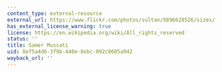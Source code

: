 ```yaml
---
content_type: external-resource
external_url: https://www.flickr.com/photos/sultan/9896628526/sizes/
has_external_license_warning: true
license: https://en.wikipedia.org/wiki/All_rights_reserved
status: ''
title: Samer Muscati
uid: 8ef5a4d6-3f9b-440e-8ebc-092c0605a942
wayback_url: ''
---
```

